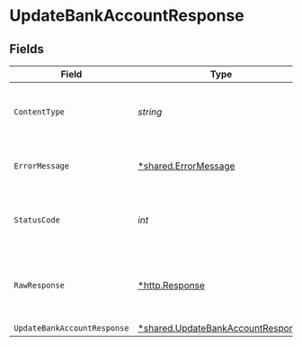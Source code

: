 # UpdateBankAccountResponse


## Fields

| Field                                                                                 | Type                                                                                  | Required                                                                              | Description                                                                           |
| ------------------------------------------------------------------------------------- | ------------------------------------------------------------------------------------- | ------------------------------------------------------------------------------------- | ------------------------------------------------------------------------------------- |
| `ContentType`                                                                         | *string*                                                                              | :heavy_check_mark:                                                                    | HTTP response content type for this operation                                         |
| `ErrorMessage`                                                                        | [*shared.ErrorMessage](../../models/shared/errormessage.md)                           | :heavy_minus_sign:                                                                    | The request made is not valid.                                                        |
| `StatusCode`                                                                          | *int*                                                                                 | :heavy_check_mark:                                                                    | HTTP response status code for this operation                                          |
| `RawResponse`                                                                         | [*http.Response](https://pkg.go.dev/net/http#Response)                                | :heavy_minus_sign:                                                                    | Raw HTTP response; suitable for custom response parsing                               |
| `UpdateBankAccountResponse`                                                           | [*shared.UpdateBankAccountResponse](../../models/shared/updatebankaccountresponse.md) | :heavy_minus_sign:                                                                    | Success                                                                               |